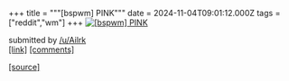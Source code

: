 +++
title = """[bspwm] PINK"""
date = 2024-11-04T09:01:12.000Z
tags = ["reddit","wm"]
+++
[![[bspwm] PINK](https://b.thumbs.redditmedia.com/d-QLkblEsAsXCfUlpgSfAWV0LYJdOKhQ7fFNWJTiPOQ.jpg "[bspwm] PINK")](https://www.reddit.com/r/unixporn/comments/1gja0hg/bspwm_pink/)

submitted by [/u/Ailrk](https://www.reddit.com/user/Ailrk)  
[\[link\]](https://www.reddit.com/gallery/1gja0hg) [\[comments\]](https://www.reddit.com/r/unixporn/comments/1gja0hg/bspwm_pink/)

[[source]](https://www.reddit.com/r/unixporn/comments/1gja0hg/bspwm_pink/)
